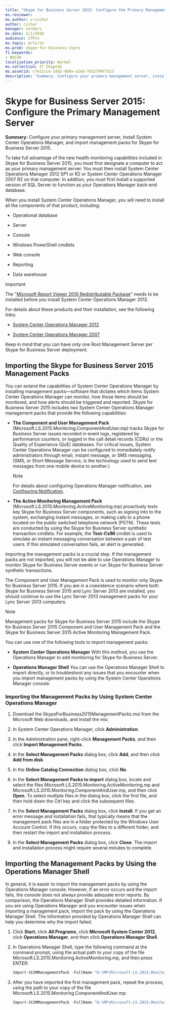```yaml
---
title: "Skype for Business Server 2015: Configure the Primary Management Server"
ms.reviewer: 
ms.author: v-cichur
author: cichur
manager: serdars
ms.date: 2/1/2018
audience: ITPro
ms.topic: article
ms.prod: skype-for-business-itpro
f1.keywords:
- NOCSH
localization_priority: Normal
ms.collection: IT_Skype16
ms.assetid: c7e21cce-1dd2-489a-a2eb-f632799f7523
description: "Summary: Configure your primary management server, install System Center Operations Manager, and import management packs for Skype for Business Server 2015."
---
```


# Skype for Business Server 2015: Configure the Primary Management Server

**Summary:** Configure your primary management server, install System Center Operations Manager, and import management packs for Skype for Business Server 2015.

To take full advantage of the new health monitoring capabilities included in Skype for Business Server 2015, you must first designate a computer to act as your primary management server. You must then install System Center Operations Manager 2012 SP1 or R2 or System Center Operations Manager 2007 R2 on that computer. In addition, you must first install a supported version of SQL Server to function as your Operations Manager back-end database.

When you install System Center Operations Manager, you will need to install all the components of that product, including:

- Operational database

- Server

- Console

- Windows PowerShell cmdlets

- Web console

- Reporting

- Data warehouse

> [!IMPORTANT]
> The "[Microsoft Report Viewer 2010 Redistributable Package](https://www.microsoft.com/download/details.aspx?id=6442)" needs to be installed before you install System Center Operations Manager 2012.

For details about these products and their installation, see the following links:

- [System Center Operations Manager 2012](/previous-versions/system-center/system-center-2012-R2/hh205987(v=sc.12))

- [System Center Operations Manager 2007](https://technet.microsoft.com/library/bb735860.aspx)

Keep in mind that you can have only one Root Management Server per Skype for Business Server deployment.

## Importing the Skype for Business Server 2015 Management Packs

You can extend the capabilities of System Center Operations Manager by installing management packs—software that dictates which items System Center Operations Manager can monitor, how those items should be monitored, and how alerts should be triggered and reported. Skype for Business Server 2015 includes two System Center Operations Manager management packs that provide the following capabilities:

- **The Component and User Management Pack** (Microsoft.LS.2015.Monitoring.ComponentAndUser.mp) tracks Skype for Business Server issues recorded in event logs, registered by performance counters, or logged in the call detail records (CDRs) or the Quality of Experience (QoE) databases. For critical issues, System Center Operations Manager can be configured to immediately notify administrators through email, instant message, or SMS messaging. (SMS, or Short Message Service, is the technology used to send text messages from one mobile device to another.)

    > [!NOTE]
    >  For details about configuring Operations Manager notification, see [Configuring Notification](/previous-versions/system-center/operations-manager-2007-r2/dd440890(v=technet.10)).

- **The Active Monitoring Management Pack** (Microsoft.LS.2015.Monitoring.ActiveMonitoring.mp) proactively tests key Skype for Business Server components, such as signing into to the system, exchanging instant messages, or making calls to a phone located on the public switched telephone network (PSTN). These tests are conducted by using the Skype for Business Server synthetic transaction cmdlets. For example, the **Test-CsIM** cmdlet is used to simulate an instant messaging conversation between a pair of test users. If this simulated conversation fails, an alert is generated.

Importing the management packs is a crucial step. If the management packs are not imported, you will not be able to use Operations Manager to monitor Skype for Business Server events or run Skype for Business Server synthetic transactions.

The Component and User Management Pack is used to monitor only Skype for Business Server 2015. If you are in a coexistence scenario where both Skype for Business Server 2015 and Lync Server 2013 are installed, you should continue to use the Lync Server 2013 management packs for your Lync Server 2013 computers.

> [!NOTE]
> Management packs for Skype for Business Server 2015 include the Skype for Business Server 2015 Component and User Management Pack and the Skype for Business Server 2015 Active Monitoring Management Pack.

You can use one of the following tools to import management packs:

- **System Center Operations Manager** With this method, you use the Operations Manager to add monitoring for Skype for Business Server.

- **Operations Manager Shell** You can use the Operations Manager Shell to import directly, or to troubleshoot any issues that you encounter when you import management packs by using the System Center Operations Manager console.

### Importing the Management Packs by Using System Center Operations Manager

1. Download the SkypeForBusiness2015ManagementPacks.msi from the Microsoft Web downloads, and install the msi.

2. In System Center Operations Manager, click **Administration**.

3. In the Administration pane, right-click **Management Packs**, and then click **Import Management Packs**.

4. In the **Select Management Packs** dialog box, click **Add**, and then click **Add from disk**.

5. In the **Online Catalog Connection** dialog box, click **No**.

6. In the **Select Management Packs to import** dialog box, locate and select the files Microsoft.LS.2015.Monitoring.ActiveMonitoring.mp and Microsoft.LS.2015.Monitoring.ComponentAndUser.mp, and then click **Open**. To select multiple files in the dialog box, click the first file, and then hold down the Ctrl key and click the subsequent files.

7. In the **Select Management Packs** dialog box, click **Install**. If you get an error message and installation fails, that typically means that the management pack files are in a folder protected by the Windows User Account Control. If this occurs, copy the files to a different folder, and then restart the import and installation process.

8. In the **Select Management Packs** dialog box, click **Close**. The import and installation process might require several minutes to complete.

## Importing the Management Packs by Using the Operations Manager Shell

In general, it is easier to import the management packs by using the Operations Manager console. However, if an error occurs and the import fails, the console does not always provide adequate error reports. By comparison, the Operations Manager Shell provides detailed information. If you are using Operations Manager and you encounter issues when importing a management pack, import the pack by using the Operations Manager Shell. The information provided by Operations Manager Shell can help you determine why the import failed.

1. Click **Start**, click **All Programs**, click **Microsoft System Center 2012**, click **Operations Manager**, and then click **Operations Manager Shell**.

2. In Operations Manager Shell, type the following command at the command prompt, using the actual path to your copy of the file Microsoft.LS.2015.Monitoring.ActiveMonitoring.mp, and then press ENTER:

   ```PowerShell
   Import-SCOMManagementPack -FullName "D:\MP\Microsoft.LS.2015.Monitoring.ActiveMonitoring.mp"
   ```

3. After you have imported the first management pack, repeat the process, using the path to your copy of the file Microsoft.LS.2015.Monitoring.ComponentAndUser.mp:

   ```PowerShell
   Import-SCOMManagementPack -FullName "D:\MP\Microsoft.LS.2015.Monitoring.ComponentAndUser.mp"
   ```